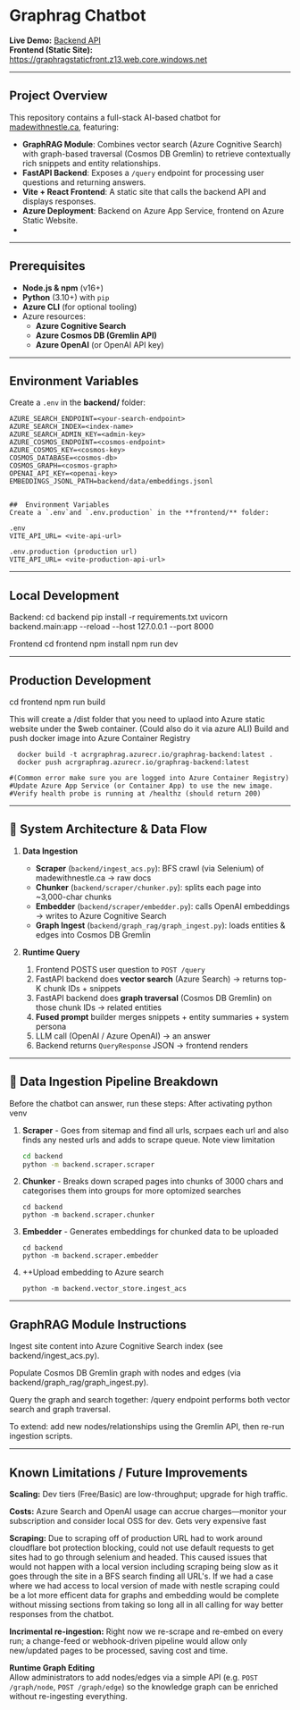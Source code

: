 # Graphrag Chatbot

**Live Demo:** [Backend API](https://rg-chatbot-eafyfwgkg4e5djef.canadaeast-01.azurewebsites.net)  
**Frontend (Static Site):** https://graphragstaticfront.z13.web.core.windows.net

---

##  Project Overview
This repository contains a full-stack AI-based chatbot for [madewithnestle.ca](https://www.madewithnestle.ca), featuring:

- **GraphRAG Module**: Combines vector search (Azure Cognitive Search) with graph-based traversal (Cosmos DB Gremlin) to retrieve contextually rich snippets and entity relationships.
- **FastAPI Backend**: Exposes a `/query` endpoint for processing user questions and returning answers.
- **Vite + React Frontend**: A static site that calls the backend API and displays responses.
- **Azure Deployment**: Backend on Azure App Service, frontend on Azure Static Website.
- 

---

##  Prerequisites
- **Node.js & npm** (v16+)
- **Python** (3.10+) with `pip`
- **Azure CLI** (for optional tooling)
- Azure resources:
  - **Azure Cognitive Search** 
  - **Azure Cosmos DB (Gremlin API)**
  - **Azure OpenAI** (or OpenAI API key)

---

##  Environment Variables
Create a `.env` in the **backend/** folder:

```env
AZURE_SEARCH_ENDPOINT=<your-search-endpoint>
AZURE_SEARCH_INDEX=<index-name>
AZURE_SEARCH_ADMIN_KEY=<admin-key>
AZURE_COSMOS_ENDPOINT=<cosmos-endpoint>
AZURE_COSMOS_KEY=<cosmos-key>
COSMOS_DATABASE=<cosmos-db>
COSMOS_GRAPH=<cosmos-graph>
OPENAI_API_KEY=<openai-key>
EMBEDDINGS_JSONL_PATH=backend/data/embeddings.jsonl


##  Environment Variables
Create a `.env`and `.env.production` in the **frontend/** folder:

.env
VITE_API_URL= <vite-api-url>

.env.production (production url)
VITE_API_URL= <vite-production-api-url>
```
---

## Local Development

Backend:
cd backend
pip install -r requirements.txt
uvicorn backend.main:app --reload --host 127.0.0.1 --port 8000

Frontend
cd frontend
npm install
npm run dev

---

## Production Development

cd frontend
npm run build

This will create a /dist folder that you need to uplaod into Azure static website under the $web container. (Could also do it via azure ALI)
Build and push docker image into Azure Container Registry
```
  docker build -t acrgraphrag.azurecr.io/graphrag-backend:latest .
  docker push acrgraphrag.azurecr.io/graphrag-backend:latest

#(Common error make sure you are logged into Azure Container Registry)
#Update Azure App Service (or Container App) to use the new image.
#Verify health probe is running at /healthz (should return 200)
```
---
## 🔄 System Architecture & Data Flow

1. **Data Ingestion**  
   - **Scraper** (`backend/ingest_acs.py`): BFS crawl (via Selenium) of madewithnestle.ca → raw docs  
   - **Chunker** (`backend/scraper/chunker.py`): splits each page into ~3,000-char chunks  
   - **Embedder** (`backend/scraper/embedder.py`): calls OpenAI embeddings → writes to Azure Cognitive Search  
   - **Graph Ingest** (`backend/graph_rag/graph_ingest.py`): loads entities & edges into Cosmos DB Gremlin  

2. **Runtime Query**  
   1. Frontend POSTS user question to `POST /query`  
   2. FastAPI backend does **vector search** (Azure Search) → returns top-K chunk IDs + snippets  
   3. FastAPI backend does **graph traversal** (Cosmos DB Gremlin) on those chunk IDs → related entities  
   4. **Fused prompt** builder merges snippets + entity summaries + system persona  
   5. LLM call (OpenAI / Azure OpenAI) → an answer  
   6. Backend returns `QueryResponse` JSON → frontend renders  
---
## 🧰 Data Ingestion Pipeline Breakdown
Before the chatbot can answer, run these steps:
After activating python venv 

1. **Scraper**  - Goes from sitemap and find all urls, scrpaes each url and also finds any nested urls and adds to scrape queue. Note view limitation
   ```bash
   cd backend
   python -m backend.scraper.scraper
   ```
2. **Chunker** - Breaks down scraped pages into chunks of 3000 chars and categorises them into groups for more optomized searches
   ```
   cd backend
   python -m backend.scraper.chunker
   ```
3. **Embedder** - Generates embeddings for chunked data to be uploaded 
   ```
   cd backend
   python -m backend.scraper.embedder
   ```
3. ++Upload embedding to Azure search
   ```
   python -m backend.vector_store.ingest_acs
   ```
---
## GraphRAG Module Instructions
Ingest site content into Azure Cognitive Search index (see backend/ingest_acs.py).

Populate Cosmos DB Gremlin graph with nodes and edges (via backend/graph_rag/graph_ingest.py).

Query the graph and search together: /query endpoint performs both vector search and graph traversal.

To extend: add new nodes/relationships using the Gremlin API, then re-run ingestion scripts.

---

## Known Limitations / Future Improvements

**Scaling:**
Dev tiers (Free/Basic) are low-throughput; upgrade for high traffic.

**Costs:**
Azure Search and OpenAI usage can accrue charges—monitor your subscription and consider local OSS for dev. Gets very expensive fast

**Scraping:**
Due to scraping off of production URL had to work around cloudflare bot protection blocking, could not use default requests to get sites had to go through selenium and headed. This caused issues that would not happen with a local version including scraping being slow as it goes through the site in a BFS search finding all URL's. If we had a case where we had access to local version of made with nestle scraping could be a lot more efficent data for graphs and embedding would be complete without missing sections from taking so long all in all calling for way better responses from the chatbot. 

**Incrimental re-ingestion:**
Right now we re-scrape and re-embed on every run; a change-feed or webhook-driven pipeline would allow only new/updated pages to be processed, saving cost and time.

 **Runtime Graph Editing**  
Allow administrators to add nodes/edges via a simple API (e.g. `POST /graph/node`, `POST /graph/edge`) so the knowledge graph can be enriched without re-ingesting everything.





